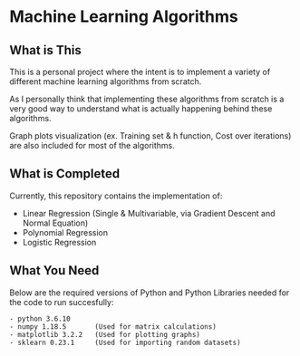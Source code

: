 # Machine Learning Algorithms

## What is This
This is a personal project where the intent is to implement a variety of different machine learning algorithms from scratch.

As I personally think that implementing these algorithms from scratch is a very good way to understand what is actually happening behind these algorithms.

Graph plots visualization (ex. Training set & h function, Cost over iterations) are also included for most of the algorithms.

## What is Completed
Currently, this repository contains the implementation of:
- Linear Regression (Single & Multivariable, via Gradient Descent and Normal Equation)
- Polynomial Regression
- Logistic Regression

## What You Need
Below are the required versions of Python and Python Libraries needed for the code to run succesfully:
```
- python 3.6.10     
- numpy 1.18.5       (Used for matrix calculations)
- matplotlib 3.2.2   (Used for plotting graphs)
- sklearn 0.23.1     (Used for importing random datasets)
 ```
